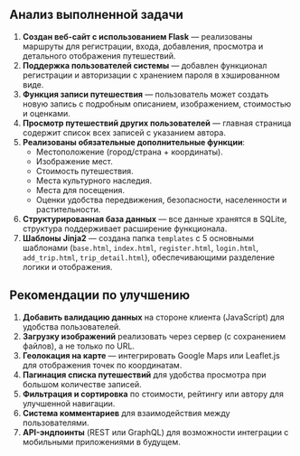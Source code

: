 ## Анализ выполненной задачи

1. **Создан веб-сайт с использованием Flask** — реализованы маршруты для регистрации, входа, добавления, просмотра и детального отображения путешествий.
2. **Поддержка пользователей системы** — добавлен функционал регистрации и авторизации с хранением пароля в хэшированном виде.
3. **Функция записи путешествия** — пользователь может создать новую запись с подробным описанием, изображением, стоимостью и оценками.
4. **Просмотр путешествий других пользователей** — главная страница содержит список всех записей с указанием автора.
5. **Реализованы обязательные дополнительные функции**:
   - Местоположение (город/страна + координаты).
   - Изображение мест.
   - Стоимость путешествия.
   - Места культурного наследия.
   - Места для посещения.
   - Оценки удобства передвижения, безопасности, населенности и растительности.
6. **Структурированная база данных** — все данные хранятся в SQLite, структура поддерживает расширение функционала.
7. **Шаблоны Jinja2** — создана папка `templates` с 5 основными шаблонами (`base.html`, `index.html`, `register.html`, `login.html`, `add_trip.html`, `trip_detail.html`), обеспечивающими разделение логики и отображения.

## Рекомендации по улучшению

1. **Добавить валидацию данных** на стороне клиента (JavaScript) для удобства пользователей.
2. **Загрузку изображений** реализовать через сервер (с сохранением файлов), а не только по URL.
3. **Геолокация на карте** — интегрировать Google Maps или Leaflet.js для отображения точек по координатам.
4. **Пагинация списка путешествий** для удобства просмотра при большом количестве записей.
5. **Фильтрация и сортировка** по стоимости, рейтингу или автору для улучшенной навигации.
6. **Система комментариев** для взаимодействия между пользователями.
7. **API-эндпоинты** (REST или GraphQL) для возможности интеграции с мобильными приложениями в будущем.
